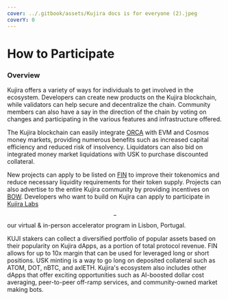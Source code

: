 ```yaml
---
cover: ../.gitbook/assets/Kujira docs is for everyone (2).jpeg
coverY: 0
---
```


# How to Participate

### Overview

Kujira offers a variety of ways for individuals to get involved in the ecosystem. Developers can create new products on the Kujira blockchain, while validators can help secure and decentralize the chain. Community members can also have a say in the direction of the chain by voting on changes and participating in the various features and infrastructure offered.

The Kujira blockchain can easily integrate [ORCA](../dapps-and-infrastructure/orca/) with EVM and Cosmos money markets, providing numerous benefits such as increased capital efficiency and reduced risk of insolvency. Liquidators can also bid on integrated money market liquidations with USK to purchase discounted collateral.

New projects can apply to be listed on [FIN](../dapps-and-infrastructure/fin/) to improve their tokenomics and reduce necessary liquidity requirements for their token supply. Projects can also advertise to the entire Kujira community by providing incentives on [BOW](../dapps-and-infrastructure/bow/). Developers who want to build on Kujira can apply to participate in [Kujira Labs](broken-reference)$$-$$our virtual & in-person accelerator program in Lisbon, Portugal.

KUJI stakers can collect a diversified portfolio of popular assets based on their popularity on Kujira dApps, as a portion of total protocol revenue. FIN allows for up to 10x margin that can be used for leveraged long or short positions. USK minting is a way to go long on deposited collateral such as ATOM, DOT, nBTC, and axlETH. Kujira's ecosystem also includes other dApps that offer exciting opportunities such as AI-boosted dollar cost averaging, peer-to-peer off-ramp services, and community-owned market making bots.
